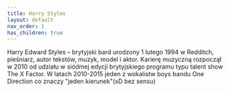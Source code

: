 ```yaml
---
title: Harry Styles
layout: default
nav_order: 1
has_children: true
---
```


Harry Edward Styles – brytyjski bard urodzony 1 lutego 1994 w Redditch, pieśniarz, autor tekstów, muzyk, model i aktor. Karierę muzyczną rozpoczął w 2010 od udziału w siódmej edycji brytyjskiego programu typu talent show The X Factor. W latach 2010-2015 jeden z wokalistw boys bandu One Direction co znaczy "jeden kierunek"(xD bez sensu)